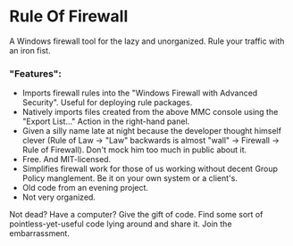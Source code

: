 # Rule Of Firewall

A Windows firewall tool for the lazy and unorganized. Rule your traffic with an iron fist.

### "Features":
* Imports firewall rules into the "Windows Firewall with Advanced Security". Useful for deploying rule packages.
* Natively imports files created from the above MMC console using the "Export List..." Action in the right-hand panel.
* Given a silly name late at night because the developer thought himself clever (Rule of Law -> "Law" backwards is almost "wall" -> Firewall -> Rule of Firewall). Don't mock him too much in public about it.
* Free. And MIT-licensed.
* Simplifies firewall work for those of us working without decent Group Policy manglement. Be it on your own system or a client's.
* Old code from an evening project.
* Not very organized.

Not dead? Have a computer? Give the gift of code. Find some sort of pointless-yet-useful code lying around and share it. Join the embarrassment.
